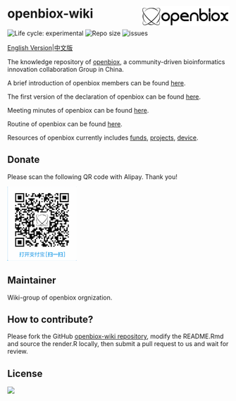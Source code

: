 
# openbiox-wiki <img src="static/img/logo-long.png" align="right" alt="openbiox" width="200"/>

<img src="https://img.shields.io/badge/lifecycle-experimental-orange.svg" alt="Life cycle: experimental"> <img src="https://img.shields.io/github/repo-size/openbiox/openbiox-wiki.svg" alt="Repo size"/> <img src="https://img.shields.io/github/issues/openbiox/openbiox-wiki.svg" alt="issues"/>

[English Version](./README-EN.md)|[中文版](./README.md)

The knowledge repository of [openbiox](https://openbiox.org), a community-driven bioinformatics innovation collaboration Group in China.

A brief introduction of openbiox members can be found [here](./members).

The first version of the declaration of openbiox can be found [here](./declaration).

Meeting minutes of openbiox can be found [here](./minutes).

Routine of openbiox can be found [here](./routine).

Resources of openbiox currently includes
[funds](./resources/funds.md),
[projects](./resources/projects.md),
[device](./resources/device.md).

## Donate
Please scan the following QR code with Alipay. Thank you!

![资助](./QRcode.png)

## Maintainer

Wiki-group of openbiox orgnization.

## How to contribute?

Please fork the GitHub [openbiox-wiki
repository](https://github.com/openbiox/openbiox-wiki), modify the README.Rmd and source the render.R locally, then submit a pull request to us and wait for review.

## License

[![](https://i.creativecommons.org/l/by-nc-nd/4.0/88x31.png)](https://creativecommons.org/licenses/by-nc-nd/4.0/)
